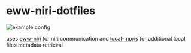 # eww-niri-dotfiles

![example config](https://github.com/justjakka/eww-niri-dotfiles/blob/main/2025-10-15%2017-11-26.png?raw=true)

uses [eww-niri](https://github.com/justjakka/eww-niri) for niri communication 
and [local-mpris](https://github.com/justjakka/local-mpris) for additional local files metadata retrieval
